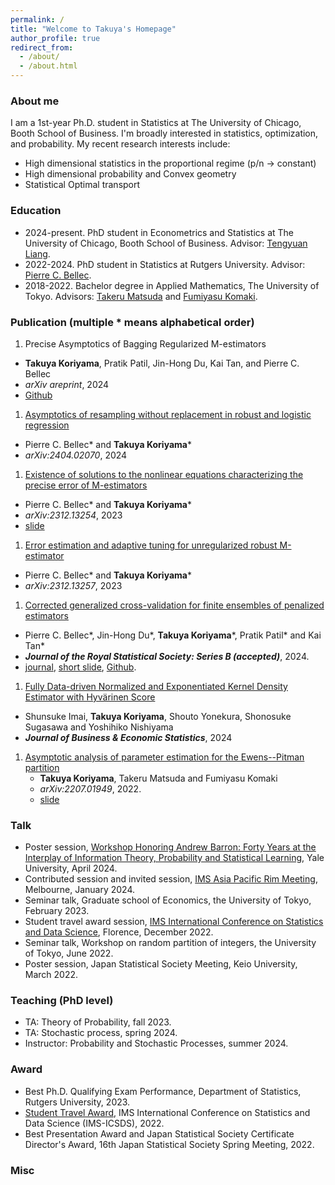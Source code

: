 ```yaml
---
permalink: /
title: "Welcome to Takuya's Homepage"
author_profile: true
redirect_from: 
  - /about/
  - /about.html
---
```


### About me
I am a 1st-year Ph.D. student in Statistics at The University of Chicago, Booth School of Business. I'm broadly interested in statistics, optimization, and probability. 
My recent research interests include:
* High dimensional statistics in the proportional regime (p/n -> constant)
* High dimensional probability and Convex geometry
* Statistical Optimal transport

### Education 
* 2024-present. PhD student in Econometrics and Statistics at The University of Chicago, Booth School of Business. Advisor: [Tengyuan Liang](https://tyliang.github.io/Tengyuan.Liang/). 
* 2022-2024. PhD student in Statistics at Rutgers University. Advisor: [Pierre C. Bellec](https://statweb.rutgers.edu/PCB71/). 
* 2018-2022. Bachelor degree in Applied Mathematics, The University of Tokyo. Advisors: [Takeru Matsuda](http://www.stat.t.u-tokyo.ac.jp/~t-matsuda/) and [Fumiyasu Komaki](http://www.stat.t.u-tokyo.ac.jp/~komaki/index-e.html). 


### Publication (multiple \* means alphabetical order)
1. Precise Asymptotics of Bagging Regularized M-estimators 
- __Takuya Koriyama__, Pratik Patil, Jin-Hong Du, Kai Tan, and Pierre C. Bellec
- *arXiv areprint*, 2024
- [Github](https://github.com/jaydu1/subagging-asymptotics)

1. [Asymptotics of resampling without replacement in robust and logistic regression](https://arxiv.org/abs/2404.02070)
- Pierre C. Bellec\* and __Takuya Koriyama__\* 
- *arXiv:2404.02070*, 2024
1. [Existence of solutions to the nonlinear equations characterizing the precise error of M-estimators](https://arxiv.org/abs/2312.13254)
- Pierre C. Bellec\* and __Takuya Koriyama__\*
- *arXiv:2312.13254*, 2023
- [slide](../files/nonlinear_system_slide.pdf)
1. [Error estimation and adaptive tuning for unregularized robust M-estimator](https://arxiv.org/abs/2312.13257)
- Pierre C. Bellec\* and __Takuya Koriyama__\*
- *arXiv:2312.13257*, 2023
1. [Corrected generalized cross-validation for finite ensembles of penalized estimators](https://arxiv.org/abs/2310.01374)
- Pierre C. Bellec\*, Jin-Hong Du\*, __Takuya Koriyama__\*, Pratik Patil\* and Kai Tan\* 
- __*Journal of the Royal Statistical Society: Series B (accepted)*__, 2024. 
- [journal](https://academic.oup.com/jrsssb/advance-article-abstract/doi/10.1093/jrsssb/qkae092/7760017?redirectedFrom=fulltext), [short slide](../files/slide_cgcv.pdf), [Github](https://github.com/kaitan365/CorrectedGCV).
1. [Fully Data-driven Normalized and Exponentiated Kernel Density Estimator with Hyvärinen Score](https://www.tandfonline.com/doi/full/10.1080/07350015.2024.2326149?casa_token=_YOXJFqGXa0AAAAA%3AZCueJ9QbEp0N1Yvh8Bm0ieEefDcQECfZyzYWfPd2KTI_yxy9l7rt0cja6c5I4cyVJuAT7q2sfTzo)
- Shunsuke Imai, __Takuya Koriyama__, Shouto Yonekura, Shonosuke Sugasawa and Yoshihiko Nishiyama
- __*Journal of Business & Economic Statistics*__, 2024
1. [Asymptotic analysis of parameter estimation for the Ewens--Pitman partition](https://arxiv.org/abs/2207.01949)
   - __Takuya Koriyama__, Takeru Matsuda and Fumiyasu Komaki
   - *arXiv:2207.01949*, 2022. 
   - [slide](../files/slide_ep.pdf)

### Talk
* Poster session, [Workshop Honoring Andrew Barron: Forty Years at the Interplay of Information Theory, Probability and Statistical Learning](https://yalefds.swoogo.com/infotheory/4823894), Yale University, April 2024.
* Contributed session and invited session, [IMS Asia Pacific Rim Meeting](https://ims-aprm2024.com/), Melbourne, January 2024. 
* Seminar talk, Graduate school of Economics, the University of Tokyo, February 2023. 
* Student travel award session, [IMS International Conference on Statistics and Data Science](https://sites.google.com/view/icsds2022), Florence, December 2022.
* Seminar talk, Workshop on random partition of integers, the University of Tokyo, June 2022.
* Poster session, Japan Statistical Society Meeting, Keio University, March 2022.


### Teaching (PhD level)
* TA: Theory of Probability, fall 2023. 
* TA: Stochastic process, spring 2024.
* Instructor: Probability and Stochastic Processes, summer 2024. 

### Award
* Best Ph.D. Qualifying Exam Performance, Department of Statistics, Rutgers University, 2023.
* [Student Travel Award](https://imstat.org/2022/12/06/2022-icsds-travel-award-recipients/), IMS International Conference on Statistics and Data Science (IMS-ICSDS), 2022.
* Best Presentation Award and Japan Statistical Society Certificate Director's Award, 16th Japan Statistical Society Spring Meeting, 2022. 

### Misc 
<!-- ### Misc
I received my bachelor's degree in applied mathematics from UTokyo. During the undergraduate study I was also working at RIKEN CBS as a student reseacher where I was working on combinatorial stochastic processes. After that, I moved to Rutgers Stat as a PhD student and spend two years. At Rutgers I was working on high dim stat with professor Pierre C Bellec.  -->